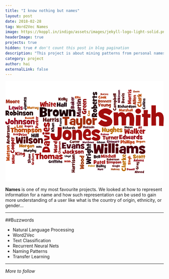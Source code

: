 ```yaml
---
title: "I know nothing but names"
layout: post
date: 2018-02-28 
tag: Word2Vec Names 
image: https://koppl.in/indigo/assets/images/jekyll-logo-light-solid.png
headerImage: true
projects: true
hidden: true # don't count this post in blog pagination
description: "This project is about mining patterns from personal names to build models that can clasify names into different categories."
category: project
author: hai
externalLink: false
---
```


![Top 100 UK Surnames](https://raw.githubusercontent.com/hhainguyen/indigo/gh-pages/assets/top100-uknames.png)

**Names** is one of my most favourite projects. We looked at how to represent information for a name and how such representation can be used to gain more understanding of a user like what is the country of origin, ethnicity, or gender... 

---

##Buzzwords

- Natural Language Processing
- Word2Vec
- Text Classification
- Recurrent Neural Nets
- Naming Patterns
- Transfer Learning

---

*More to follow*
